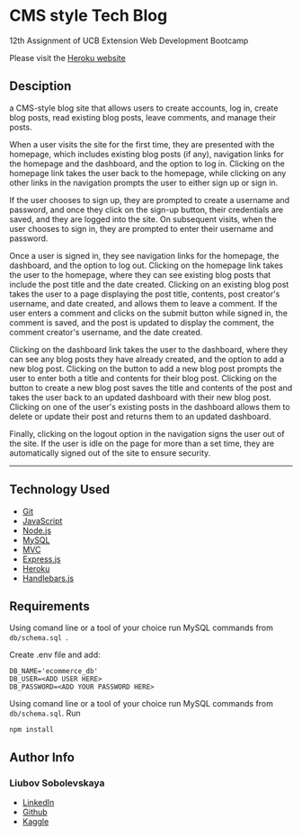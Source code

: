 # CMS style Tech Blog

12th Assignment of UCB Extension Web Development Bootcamp

Please visit the [Heroku website]()


## Desciption
a CMS-style blog site that allows users to create accounts, log in, create blog posts, read existing blog posts, leave comments, and manage their posts.

When a user visits the site for the first time, they are presented with the homepage, which includes existing blog posts (if any), navigation links for the homepage and the dashboard, and the option to log in. Clicking on the homepage link takes the user back to the homepage, while clicking on any other links in the navigation prompts the user to either sign up or sign in.

If the user chooses to sign up, they are prompted to create a username and password, and once they click on the sign-up button, their credentials are saved, and they are logged into the site. On subsequent visits, when the user chooses to sign in, they are prompted to enter their username and password.

Once a user is signed in, they see navigation links for the homepage, the dashboard, and the option to log out. Clicking on the homepage link takes the user to the homepage, where they can see existing blog posts that include the post title and the date created. Clicking on an existing blog post takes the user to a page displaying the post title, contents, post creator's username, and date created, and allows them to leave a comment. If the user enters a comment and clicks on the submit button while signed in, the comment is saved, and the post is updated to display the comment, the comment creator's username, and the date created.

Clicking on the dashboard link takes the user to the dashboard, where they can see any blog posts they have already created, and the option to add a new blog post. Clicking on the button to add a new blog post prompts the user to enter both a title and contents for their blog post. Clicking on the button to create a new blog post saves the title and contents of the post and takes the user back to an updated dashboard with their new blog post. Clicking on one of the user's existing posts in the dashboard allows them to delete or update their post and returns them to an updated dashboard.

Finally, clicking on the logout option in the navigation signs the user out of the site. If the user is idle on the page for more than a set time, they are automatically signed out of the site to ensure security.

______________

## Technology Used 
   
* [Git](https://git-scm.com/)   
* [JavaScript](https://www.javascript.com/)   
* [Node.js](https://nodejs.dev/)
* [MySQL](https://www.mysql.com/)
* [MVC](https://developer.mozilla.org/en-US/docs/Glossary/MVC)
* [Express.js](https://expressjs.com/)
* [Heroku](https://heroku.com)
* [Handlebars.js](https://handlebarsjs.com/)

## Requirements

Using comand line or a tool of your choice run MySQL commands from ```db/schema.sql ```.

Create .env file and add:
```
DB_NAME='ecommerce_db'
DB_USER=<ADD USER HERE>
DB_PASSWORD=<ADD YOUR PASSWORD HERE>
```
Using comand line or a tool of your choice run MySQL commands from ```db/schema.sql```. 
Run
```
npm install
```

## Author Info

### Liubov Sobolevskaya
* [LinkedIn](https://www.linkedin.com/in/liubov-sobolevskaya/)
* [Github](https://github.com/LiubovSobolevskaya)
* [Kaggle](https://www.kaggle.com/lyubovsobolevskaya)



